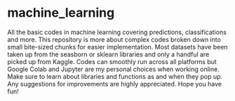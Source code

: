 # machine_learning
All the basic codes in machine learning covering predictions, classifications and more.
This repository is more about complex codes broken down into small bite-sized chunks for easier implementation.
Most datasets have been taken up from the seasborn or sklearn libraries and only a handful are picked up from Kaggle.
Codes can smoothly run across all platforms but Google Colab and Jupyter are my personal choices when working online.
Make sure to learn about libraries and functions as and when they pop up.
Any suggestions for improvements are highly appreciated.
Hope you have fun!
